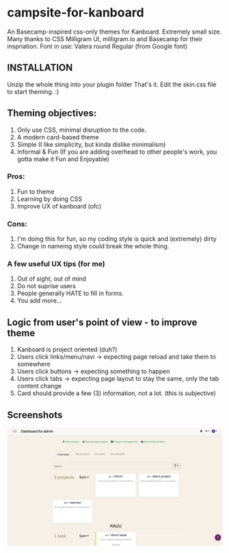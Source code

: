 # campsite-for-kanboard

An Basecamp-inspired css-only themes for Kanboard. Extremely small size.
Many thanks to CSS Milligram UI, milligram.io and Basecamp for their inspriation.
Font in use: Valera round Regular (from Google font)
## INSTALLATION
Unzip the whole thing into your plugin folder
That's it.
Edit the skin.css file to start theming. :)

## Theming objectives:

1. Only use CSS, minimal disruption to the code.
2. A modern card-based theme
3. Simple (I like simplicity, but kinda dislike minimalism)
4. Informal & Fun (If you are adding overhead to other people's work, you gotta make it Fun and Enjoyable)

### Pros:
1. Fun to theme
2. Learning by doing CSS
3. Improve UX of kanboard (ofc)

### Cons:
1. I'm doing this for fun, so my coding style is quick and (extremely) dirty
2. Change in nameing style could break the whole thing.

### A few useful UX tips (for me)
1. Out of sight, out of mind
2. Do not suprise users
3. People generally HATE to fill in forms.
4. You add more...

## Logic from user's point of view - to improve theme
1. Kanboard is project oriented (duh?)
2. Users click links/menu/navi -> expecting page reload and take them to somewhere
3. Users click buttons -> expecting something to happen
4. Users click tabs -> expecting page layout to stay the same, only the tab content change
5. Card should provide a few (3) information, not a lot. (this is subjective)

## Screenshots
![Alt text](/../1.png)
